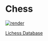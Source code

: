 # Chess

[![render](https://img.shields.io/badge/render-nbviewer-orange)](https://nbviewer.jupyter.org/github/alexandru-dinu/chess/tree/master/)

[Lichess Database](https://database.lichess.org/)
